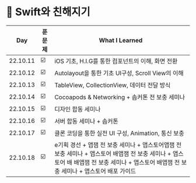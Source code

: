 # 🍎 Swift와 친해지기
| Day | 푼 문제 | What I Learned |
| ------ | -- |----------- |
| 22.10.11 | ☑️ | iOS 기초, H.I.G를 통한 컴포넌트의 이해, 화면 전환 |
| 22.10.12 | ☑️ | Autolayout을 통한 기초 UI구성, Scroll View의 이해 |
| 22.10.13 | ☑️ | TableView, CollectionView, 데이터 전달 방식 |
| 22.10.14 | ☑️ | Cocoapods & Networking + 솝커톤 전 보충 세미나 |
| 22.10.15 | ☑️ |디자인 합동 세미나 |
| 22.10.16 | ☑️ |서버 합동 세미나 + 솝커톤  |
| 22.10.17 | ☑️ |클론 코딩을 통한 실전 UI 구성, Animation, 통신 보충  |
| 22.10.18 | ☑️ |e기획 경선 + 앱잼 전 보충 세미나 + 앱스토어앱잼 전 보충 세미나 + 앱스토어 배앱잼 전 보충 세미나 + 앱스토어 배 배앱잼 전 보충 세미나 + 앱스토어 배앱잼 전 보충 세미나 + 앱스토어 배포 가이드  |
